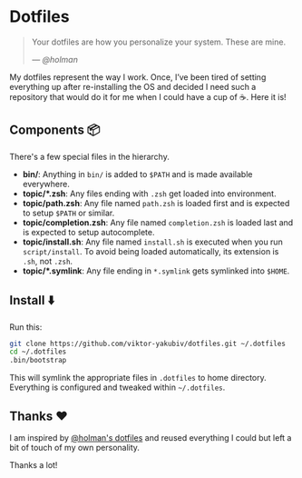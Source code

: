 # Dotfiles

> Your dotfiles are how you personalize your system. These are mine.
>
> _— @holman_

My dotfiles represent the way I work.
Once, I’ve been tired of setting everything up after re-installing the OS
and decided I need such a repository that would do it for me
when I could have a cup of ☕️. Here it is!


## Components 📦

There's a few special files in the hierarchy.

- **bin/**:
  Anything in `bin/` is added to `$PATH`
  and is made available everywhere.
- **topic/\*.zsh**:
  Any files ending with `.zsh` get loaded into environment.
- **topic/path.zsh**:
  Any file named `path.zsh` is loaded first
  and is expected to setup `$PATH` or similar.
- **topic/completion.zsh**:
  Any file named `completion.zsh` is loaded last
  and is expected to setup autocomplete.
- **topic/install.sh**:
  Any file named `install.sh` is executed
  when you run `script/install`.
  To avoid being loaded automatically,
  its extension is `.sh`, not `.zsh`.
- **topic/\*.symlink**:
  Any file ending in `*.symlink` gets symlinked into `$HOME`.


## Install ⬇️

Run this:

```sh
git clone https://github.com/viktor-yakubiv/dotfiles.git ~/.dotfiles
cd ~/.dotfiles
.bin/bootstrap
```

This will symlink the appropriate files in `.dotfiles` to home directory.
Everything is configured and tweaked within `~/.dotfiles`.


## Thanks ❤️

I am inspired by [@holman's dotfiles](https://github.com/holman/dotfiles)
and reused everything I could
but left a bit of touch of my own personality.

Thanks a lot!
